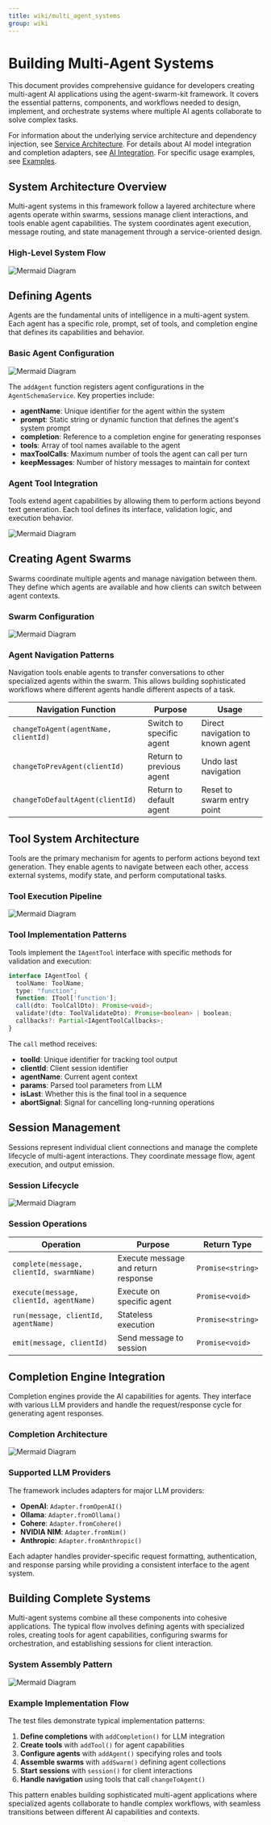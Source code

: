 ```yaml
---
title: wiki/multi_agent_systems
group: wiki
---
```


# Building Multi-Agent Systems

This document provides comprehensive guidance for developers creating multi-agent AI applications using the agent-swarm-kit framework. It covers the essential patterns, components, and workflows needed to design, implement, and orchestrate systems where multiple AI agents collaborate to solve complex tasks.

For information about the underlying service architecture and dependency injection, see [Service Architecture](#3). For details about AI model integration and completion adapters, see [AI Integration](#4). For specific usage examples, see [Examples](#6).

## System Architecture Overview

Multi-agent systems in this framework follow a layered architecture where agents operate within swarms, sessions manage client interactions, and tools enable agent capabilities. The system coordinates agent execution, message routing, and state management through a service-oriented design.

### High-Level System Flow

![Mermaid Diagram](./diagrams\24_Building_Multi-Agent_Systems_0.svg)

## Defining Agents

Agents are the fundamental units of intelligence in a multi-agent system. Each agent has a specific role, prompt, set of tools, and completion engine that defines its capabilities and behavior.

### Basic Agent Configuration

![Mermaid Diagram](./diagrams\24_Building_Multi-Agent_Systems_1.svg)

The `addAgent` function registers agent configurations in the `AgentSchemaService`. Key properties include:

- **agentName**: Unique identifier for the agent within the system
- **prompt**: Static string or dynamic function that defines the agent's system prompt
- **completion**: Reference to a completion engine for generating responses  
- **tools**: Array of tool names available to the agent
- **maxToolCalls**: Maximum number of tools the agent can call per turn
- **keepMessages**: Number of history messages to maintain for context

### Agent Tool Integration

Tools extend agent capabilities by allowing them to perform actions beyond text generation. Each tool defines its interface, validation logic, and execution behavior.

![Mermaid Diagram](./diagrams\24_Building_Multi-Agent_Systems_2.svg)

## Creating Agent Swarms

Swarms coordinate multiple agents and manage navigation between them. They define which agents are available and how clients can switch between agent contexts.

### Swarm Configuration

![Mermaid Diagram](./diagrams\24_Building_Multi-Agent_Systems_3.svg)

### Agent Navigation Patterns

Navigation tools enable agents to transfer conversations to other specialized agents within the swarm. This allows building sophisticated workflows where different agents handle different aspects of a task.

| Navigation Function | Purpose | Usage |
|-------------------|---------|--------|
| `changeToAgent(agentName, clientId)` | Switch to specific agent | Direct navigation to known agent |
| `changeToPrevAgent(clientId)` | Return to previous agent | Undo last navigation |
| `changeToDefaultAgent(clientId)` | Return to default agent | Reset to swarm entry point |

## Tool System Architecture

Tools are the primary mechanism for agents to perform actions beyond text generation. They enable agents to navigate between each other, access external systems, modify state, and perform computational tasks.

### Tool Execution Pipeline

![Mermaid Diagram](./diagrams\24_Building_Multi-Agent_Systems_4.svg)

### Tool Implementation Patterns

Tools implement the `IAgentTool` interface with specific methods for validation and execution:

```typescript
interface IAgentTool {
  toolName: ToolName;
  type: "function";
  function: ITool['function'];
  call(dto: ToolCallDto): Promise<void>;
  validate?(dto: ToolValidateDto): Promise<boolean> | boolean;
  callbacks?: Partial<IAgentToolCallbacks>;
}
```

The `call` method receives:
- **toolId**: Unique identifier for tracking tool output
- **clientId**: Client session identifier  
- **agentName**: Current agent context
- **params**: Parsed tool parameters from LLM
- **isLast**: Whether this is the final tool in a sequence
- **abortSignal**: Signal for cancelling long-running operations

## Session Management

Sessions represent individual client connections and manage the complete lifecycle of multi-agent interactions. They coordinate message flow, agent execution, and output emission.

### Session Lifecycle

![Mermaid Diagram](./diagrams\24_Building_Multi-Agent_Systems_5.svg)

### Session Operations

| Operation | Purpose | Return Type |
|-----------|---------|-------------|
| `complete(message, clientId, swarmName)` | Execute message and return response | `Promise<string>` |
| `execute(message, clientId, agentName)` | Execute on specific agent | `Promise<void>` |
| `run(message, clientId, agentName)` | Stateless execution | `Promise<string>` |
| `emit(message, clientId)` | Send message to session | `Promise<void>` |

## Completion Engine Integration

Completion engines provide the AI capabilities for agents. They interface with various LLM providers and handle the request/response cycle for generating agent responses.

### Completion Architecture

![Mermaid Diagram](./diagrams\24_Building_Multi-Agent_Systems_6.svg)

### Supported LLM Providers

The framework includes adapters for major LLM providers:

- **OpenAI**: `Adapter.fromOpenAI()`
- **Ollama**: `Adapter.fromOllama()` 
- **Cohere**: `Adapter.fromCohere()`
- **NVIDIA NIM**: `Adapter.fromNim()`
- **Anthropic**: `Adapter.fromAnthropic()`

Each adapter handles provider-specific request formatting, authentication, and response parsing while providing a consistent interface to the agent system.

## Building Complete Systems

Multi-agent systems combine all these components into cohesive applications. The typical flow involves defining agents with specialized roles, creating tools for agent capabilities, configuring swarms for orchestration, and establishing sessions for client interaction.

### System Assembly Pattern

![Mermaid Diagram](./diagrams\24_Building_Multi-Agent_Systems_7.svg)

### Example Implementation Flow

The test files demonstrate typical implementation patterns:

1. **Define completions** with `addCompletion()` for LLM integration
2. **Create tools** with `addTool()` for agent capabilities  
3. **Configure agents** with `addAgent()` specifying roles and tools
4. **Assemble swarms** with `addSwarm()` defining agent collections
5. **Start sessions** with `session()` for client interactions
6. **Handle navigation** using tools that call `changeToAgent()`

This pattern enables building sophisticated multi-agent applications where specialized agents collaborate to handle complex workflows, with seamless transitions between different AI capabilities and contexts.
